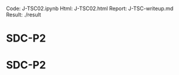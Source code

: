 Code:   J-TSC02.ipynb
Html:   J-TSC02.html
Report: J-TSC-writeup.md
Result: ./result

# SDC-P2
# SDC-P2
